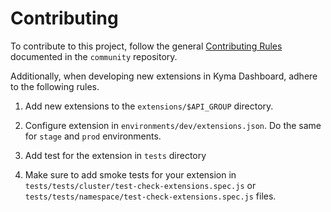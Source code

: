# Contributing

To contribute to this project, follow the general [Contributing Rules](https://github.com/kyma-project/community/blob/main/docs/contributing/02-contributing.md) documented in the `community` repository.

Additionally, when developing new extensions in Kyma Dashboard, adhere to the following rules.

1. Add new extensions to the `extensions/$API_GROUP` directory.

2. Configure extension in `environments/dev/extensions.json`. Do the same for `stage` and `prod` environments.

3. Add test for the extension in `tests` directory

4. Make sure to add smoke tests for your extension in `tests/tests/cluster/test-check-extensions.spec.js` or `tests/tests/namespace/test-check-extensions.spec.js` files.
